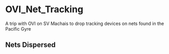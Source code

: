 # OVI_Net_Tracking
A trip with OVI on SV Machais to drop tracking devices on nets found in the Pacific Gyre


## Nets Dispersed
